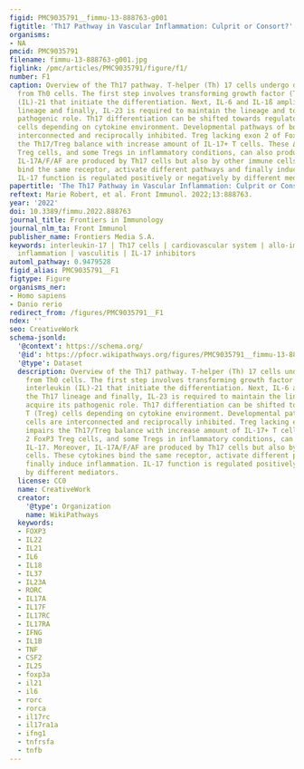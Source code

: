 ```yaml
---
figid: PMC9035791__fimmu-13-888763-g001
figtitle: 'Th17 Pathway in Vascular Inflammation: Culprit or Consort?'
organisms:
- NA
pmcid: PMC9035791
filename: fimmu-13-888763-g001.jpg
figlink: /pmc/articles/PMC9035791/figure/f1/
number: F1
caption: Overview of the Th17 pathway. T-helper (Th) 17 cells undergo differentiation
  from Th0 cells. The first step involves transforming growth factor (TGF)-ß and interleukin
  (IL)-21 that initiate the differentiation. Next, IL-6 and IL-1ß amplify the Th17
  lineage and finally, IL-23 is required to maintain the lineage and to acquire its
  pathogenic role. Th17 differentiation can be shifted towards regulatory T (Treg)
  cells depending on cytokine environment. Developmental pathways of both cells are
  interconnected and reciprocally inhibited. Treg lacking exon 2 of FoxP3 impairs
  the Th17/Treg balance with increase amount of IL-17+ T cells. These Δexon 2 FoxP3
  Treg cells, and some Tregs in inflammatory conditions, can also produce IL-17. Moreover,
  IL-17A/F/AF are produced by Th17 cells but also by other immune cells. These cytokines
  bind the same receptor, activate different pathways and finally induce inflammation.
  IL-17 function is regulated positively or negatively by different mediators.
papertitle: 'The Th17 Pathway in Vascular Inflammation: Culprit or Consort?.'
reftext: Marie Robert, et al. Front Immunol. 2022;13:888763.
year: '2022'
doi: 10.3389/fimmu.2022.888763
journal_title: Frontiers in Immunology
journal_nlm_ta: Front Immunol
publisher_name: Frontiers Media S.A.
keywords: interleukin-17 | Th17 cells | cardiovascular system | allo-immune vascular
  inflammation | vasculitis | IL-17 inhibitors
automl_pathway: 0.9479528
figid_alias: PMC9035791__F1
figtype: Figure
organisms_ner:
- Homo sapiens
- Danio rerio
redirect_from: /figures/PMC9035791__F1
ndex: ''
seo: CreativeWork
schema-jsonld:
  '@context': https://schema.org/
  '@id': https://pfocr.wikipathways.org/figures/PMC9035791__fimmu-13-888763-g001.html
  '@type': Dataset
  description: Overview of the Th17 pathway. T-helper (Th) 17 cells undergo differentiation
    from Th0 cells. The first step involves transforming growth factor (TGF)-ß and
    interleukin (IL)-21 that initiate the differentiation. Next, IL-6 and IL-1ß amplify
    the Th17 lineage and finally, IL-23 is required to maintain the lineage and to
    acquire its pathogenic role. Th17 differentiation can be shifted towards regulatory
    T (Treg) cells depending on cytokine environment. Developmental pathways of both
    cells are interconnected and reciprocally inhibited. Treg lacking exon 2 of FoxP3
    impairs the Th17/Treg balance with increase amount of IL-17+ T cells. These Δexon
    2 FoxP3 Treg cells, and some Tregs in inflammatory conditions, can also produce
    IL-17. Moreover, IL-17A/F/AF are produced by Th17 cells but also by other immune
    cells. These cytokines bind the same receptor, activate different pathways and
    finally induce inflammation. IL-17 function is regulated positively or negatively
    by different mediators.
  license: CC0
  name: CreativeWork
  creator:
    '@type': Organization
    name: WikiPathways
  keywords:
  - FOXP3
  - IL22
  - IL21
  - IL6
  - IL18
  - IL37
  - IL23A
  - RORC
  - IL17A
  - IL17F
  - IL17RC
  - IL17RA
  - IFNG
  - IL1B
  - TNF
  - CSF2
  - IL25
  - foxp3a
  - il21
  - il6
  - rorc
  - rorca
  - il17rc
  - il17ra1a
  - ifng1
  - tnfrsfa
  - tnfb
---
```

